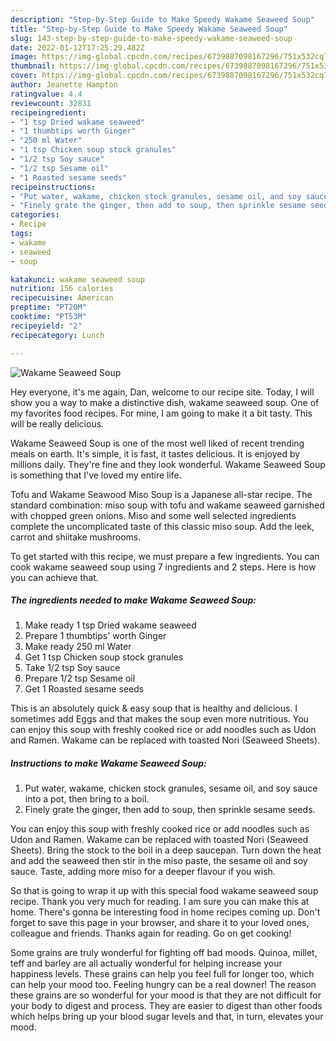 ```yaml
---
description: "Step-by-Step Guide to Make Speedy Wakame Seaweed Soup"
title: "Step-by-Step Guide to Make Speedy Wakame Seaweed Soup"
slug: 143-step-by-step-guide-to-make-speedy-wakame-seaweed-soup
date: 2022-01-12T17:25:29.482Z
image: https://img-global.cpcdn.com/recipes/6739887098167296/751x532cq70/wakame-seaweed-soup-recipe-main-photo.jpg
thumbnail: https://img-global.cpcdn.com/recipes/6739887098167296/751x532cq70/wakame-seaweed-soup-recipe-main-photo.jpg
cover: https://img-global.cpcdn.com/recipes/6739887098167296/751x532cq70/wakame-seaweed-soup-recipe-main-photo.jpg
author: Jeanette Hampton
ratingvalue: 4.4
reviewcount: 32831
recipeingredient:
- "1 tsp Dried wakame seaweed"
- "1 thumbtips worth Ginger"
- "250 ml Water"
- "1 tsp Chicken soup stock granules"
- "1/2 tsp Soy sauce"
- "1/2 tsp Sesame oil"
- "1 Roasted sesame seeds"
recipeinstructions:
- "Put water, wakame, chicken stock granules, sesame oil, and soy sauce into a pot, then bring to a boil."
- "Finely grate the ginger, then add to soup, then sprinkle sesame seeds."
categories:
- Recipe
tags:
- wakame
- seaweed
- soup

katakunci: wakame seaweed soup 
nutrition: 156 calories
recipecuisine: American
preptime: "PT20M"
cooktime: "PT53M"
recipeyield: "2"
recipecategory: Lunch

---
```



![Wakame Seaweed Soup](https://img-global.cpcdn.com/recipes/6739887098167296/751x532cq70/wakame-seaweed-soup-recipe-main-photo.jpg)

Hey everyone, it's me again, Dan, welcome to our recipe site. Today, I will show you a way to make a distinctive dish, wakame seaweed soup. One of my favorites food recipes. For mine, I am going to make it a bit tasty. This will be really delicious.

Wakame Seaweed Soup is one of the most well liked of recent trending meals on earth. It's simple, it is fast, it tastes delicious. It is enjoyed by millions daily. They're fine and they look wonderful. Wakame Seaweed Soup is something that I've loved my entire life.

Tofu and Wakame Seawood Miso Soup is a Japanese all-star recipe. The standard combination: miso soup with tofu and wakame seaweed garnished with chopped green onions. Miso and some well selected ingredients complete the uncomplicated taste of this classic miso soup. Add the leek, carrot and shiitake mushrooms.


To get started with this recipe, we must prepare a few ingredients. You can cook wakame seaweed soup using 7 ingredients and 2 steps. Here is how you can achieve that.

<!--inarticleads1-->

##### The ingredients needed to make Wakame Seaweed Soup:

1. Make ready 1 tsp Dried wakame seaweed
1. Prepare 1 thumbtips&#39; worth Ginger
1. Make ready 250 ml Water
1. Get 1 tsp Chicken soup stock granules
1. Take 1/2 tsp Soy sauce
1. Prepare 1/2 tsp Sesame oil
1. Get 1 Roasted sesame seeds


This is an absolutely quick &amp; easy soup that is healthy and delicious. I sometimes add Eggs and that makes the soup even more nutritious. You can enjoy this soup with freshly cooked rice or add noodles such as Udon and Ramen. Wakame can be replaced with toasted Nori (Seaweed Sheets). 

<!--inarticleads2-->

##### Instructions to make Wakame Seaweed Soup:

1. Put water, wakame, chicken stock granules, sesame oil, and soy sauce into a pot, then bring to a boil.
1. Finely grate the ginger, then add to soup, then sprinkle sesame seeds.


You can enjoy this soup with freshly cooked rice or add noodles such as Udon and Ramen. Wakame can be replaced with toasted Nori (Seaweed Sheets). Bring the stock to the boil in a deep saucepan. Turn down the heat and add the seaweed then stir in the miso paste, the sesame oil and soy sauce. Taste, adding more miso for a deeper flavour if you wish. 

So that is going to wrap it up with this special food wakame seaweed soup recipe. Thank you very much for reading. I am sure you can make this at home. There's gonna be interesting food in home recipes coming up. Don't forget to save this page in your browser, and share it to your loved ones, colleague and friends. Thanks again for reading. Go on get cooking!

Some grains are truly wonderful for fighting off bad moods. Quinoa, millet, teff and barley are all actually wonderful for helping increase your happiness levels. These grains can help you feel full for longer too, which can help your mood too. Feeling hungry can be a real downer! The reason these grains are so wonderful for your mood is that they are not difficult for your body to digest and process. They are easier to digest than other foods which helps bring up your blood sugar levels and that, in turn, elevates your mood.
